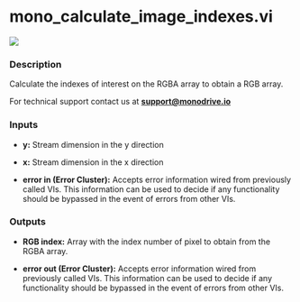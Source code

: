 # mono_calculate_image_indexes.vi

<p class="img_container">
<img class="lg_img" src="../mono_calculate_image_indexes.png"/>
</p>

### Description

Calculate the indexes of interest on the RGBA array to obtain a RGB array.

For technical support contact us at **support@monodrive.io** 

### Inputs

- **y:**  Stream dimension in the y direction 
 

- **x:**  Stream dimension in the x direction 
 

- **error in (Error Cluster):** Accepts error information wired from previously called VIs. This information can be used to decide if any functionality should be bypassed in the event of errors from other VIs. 

### Outputs

- **RGB index:**  Array with the index number of pixel to obtain from the RGBA
array.
 

- **error out (Error Cluster):** Accepts error information wired from previously called VIs. This information can be used to decide if any functionality should be bypassed in the event of errors from other VIs. 

<p>&nbsp;</p>
